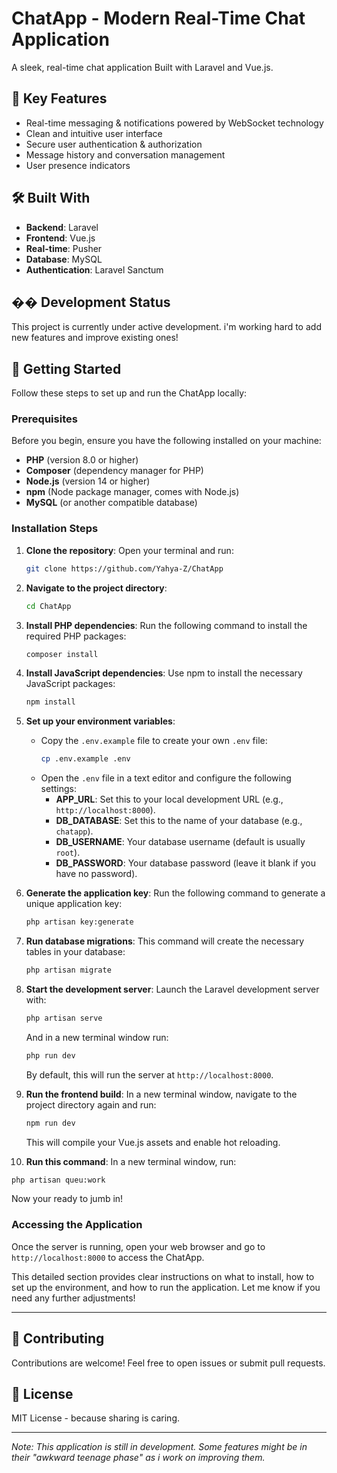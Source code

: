 # ChatApp - Modern Real-Time Chat Application

A sleek, real-time chat application Built with Laravel and Vue.js.

## 🌟 Key Features

- Real-time messaging & notifications powered by WebSocket technology
- Clean and intuitive user interface
- Secure user authentication & authorization
- Message history and conversation management
- User presence indicators

## 🛠️ Built With

- **Backend**: Laravel
- **Frontend**: Vue.js
- **Real-time**: Pusher
- **Database**: MySQL
- **Authentication**: Laravel Sanctum

## �� Development Status

This project is currently under active development. i'm working hard to add new features and improve existing ones!

## 🚀 Getting Started

Follow these steps to set up and run the ChatApp locally:

### Prerequisites

Before you begin, ensure you have the following installed on your machine:

- **PHP** (version 8.0 or higher)
- **Composer** (dependency manager for PHP)
- **Node.js** (version 14 or higher)
- **npm** (Node package manager, comes with Node.js)
- **MySQL** (or another compatible database)

### Installation Steps

1. **Clone the repository**:
   Open your terminal and run:
   ```bash
   git clone https://github.com/Yahya-Z/ChatApp
   ```

2. **Navigate to the project directory**:
   ```bash
   cd ChatApp
   ```

3. **Install PHP dependencies**:
   Run the following command to install the required PHP packages:
   ```bash
   composer install
   ```

4. **Install JavaScript dependencies**:
   Use npm to install the necessary JavaScript packages:
   ```bash
   npm install
   ```

5. **Set up your environment variables**:
   - Copy the `.env.example` file to create your own `.env` file:
     ```bash
     cp .env.example .env
     ```
   - Open the `.env` file in a text editor and configure the following settings:
     - **APP_URL**: Set this to your local development URL (e.g., `http://localhost:8000`).
     - **DB_DATABASE**: Set this to the name of your database (e.g., `chatapp`).
     - **DB_USERNAME**: Your database username (default is usually `root`).
     - **DB_PASSWORD**: Your database password (leave it blank if you have no password).

6. **Generate the application key**:
   Run the following command to generate a unique application key:
   ```bash
   php artisan key:generate
   ```

7. **Run database migrations**:
   This command will create the necessary tables in your database:
   ```bash
   php artisan migrate
   ```

8. **Start the development server**:
   Launch the Laravel development server with:
   ```bash
   php artisan serve
   ```
   And in a new terminal window run:
   ```bash
   php run dev
   ```

   By default, this will run the server at `http://localhost:8000`.

9. **Run the frontend build**:
   In a new terminal window, navigate to the project directory again and run:
   ```bash
   npm run dev
   ```
   This will compile your Vue.js assets and enable hot reloading.

10. **Run this command**:
   In a new terminal window, run:
   ```bash
   php artisan queu:work
   ```
   Now your ready to jumb in!

### Accessing the Application

Once the server is running, open your web browser and go to `http://localhost:8000` to access the ChatApp.

This detailed section provides clear instructions on what to install, how to set up the environment, and how to run the application. Let me know if you need any further adjustments!

---

## 🤝 Contributing

Contributions are welcome! Feel free to open issues or submit pull requests.

## 📝 License

MIT License - because sharing is caring.

---

*Note: This application is still in development. Some features might be in their "awkward teenage phase" as i work on improving them.*

